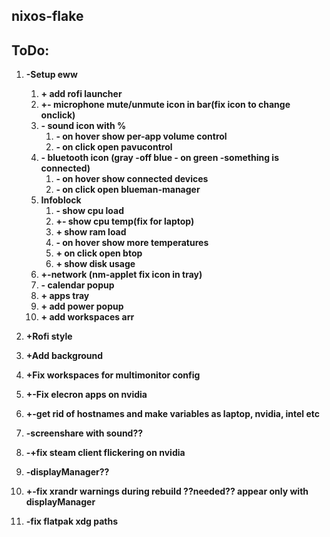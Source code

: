## nixos-flake

## ToDo:

1. **-Setup eww**
    1. **+ add rofi launcher**
    2. **+- microphone mute/unmute icon in bar(fix icon to change onclick)**
    3. **- sound icon with %**
        1. **- on hover show per-app volume control**
        2. **- on click open pavucontrol**
    4. **- bluetooth icon (gray -off blue - on green -something is connected)**
        1. **- on hover show connected devices**
        2. **- on click open blueman-manager**
    5. **Infoblock**
        1. **- show cpu load**
        2. **+- show cpu temp(fix for laptop)**
        3. **+ show ram load**
        4. **- on hover show more temperatures**
        5. **+ on click open btop**
        6. **+ show disk usage**
    6. **+-network (nm-applet fix icon in tray)**
    7. **- calendar popup**
    8. **+ apps tray**
    9. **+ add power popup**
    10. **+ add workspaces arr**

2. **+Rofi style**

3. **+Add background**

4. **+Fix workspaces for multimonitor config**

5. **+-Fix elecron apps on nvidia**

6. **+-get rid of hostnames and make variables as laptop, nvidia, intel etc**

7. **-screenshare with sound??**

8. **-+fix steam client flickering on nvidia**

9. **-displayManager??**

10. **+-fix xrandr warnings during rebuild ??needed?? appear only with displayManager**

11. **-fix flatpak xdg paths**